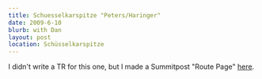 ```yaml
---
title: Schuesselkarspitze "Peters/Haringer"
date: 2009-6-10
blurb: with Dan
layout: post
location: Schüsselkarspitze
---
```


I didn't write a TR for this one, but I made a Summitpost
"Route Page" [here](https://www.summitpost.org/route/523558/Southeast-Face-Peters-Haringer-.html).

